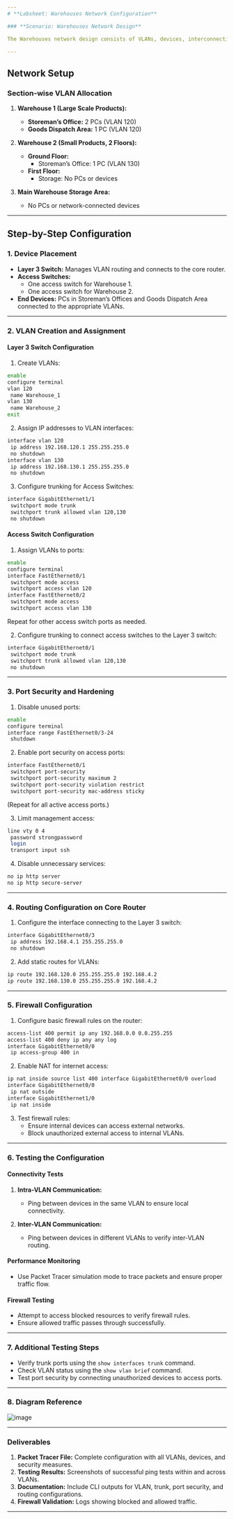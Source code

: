 ```yaml
---
# **Labsheet: Warehouses Network Configuration**

### **Scenario: Warehouses Network Design**

The Warehouses network design consists of VLANs, devices, interconnectivity, and security measures. The goal is to configure VLANs, inter-VLAN routing, ensure port security, and test the network's functionality in Cisco Packet Tracer.

---
```


## **Network Setup**

### **Section-wise VLAN Allocation**

1. **Warehouse 1 (Large Scale Products):**
   - **Storeman’s Office:** 2 PCs (VLAN 120)
   - **Goods Dispatch Area:** 1 PC (VLAN 120)

2. **Warehouse 2 (Small Products, 2 Floors):**
   - **Ground Floor:**
     - Storeman’s Office: 1 PC (VLAN 130)
   - **First Floor:**
     - Storage: No PCs or devices

3. **Main Warehouse Storage Area:**
   - No PCs or network-connected devices

---

## **Step-by-Step Configuration**

### **1. Device Placement**
- **Layer 3 Switch:** Manages VLAN routing and connects to the core router.
- **Access Switches:**
  - One access switch for Warehouse 1.
  - One access switch for Warehouse 2.
- **End Devices:** PCs in Storeman’s Offices and Goods Dispatch Area connected to the appropriate VLANs.

---

### **2. VLAN Creation and Assignment**

#### **Layer 3 Switch Configuration**

1. Create VLANs:
```bash
enable
configure terminal
vlan 120
 name Warehouse_1
vlan 130
 name Warehouse_2
exit
```

2. Assign IP addresses to VLAN interfaces:
```bash
interface vlan 120
 ip address 192.168.120.1 255.255.255.0
 no shutdown
interface vlan 130
 ip address 192.168.130.1 255.255.255.0
 no shutdown
```

3. Configure trunking for Access Switches:
```bash
interface GigabitEthernet1/1
 switchport mode trunk
 switchport trunk allowed vlan 120,130
 no shutdown
```

#### **Access Switch Configuration**

1. Assign VLANs to ports:
```bash
enable
configure terminal
interface FastEthernet0/1
 switchport mode access
 switchport access vlan 120
interface FastEthernet0/2
 switchport mode access
 switchport access vlan 130
```

Repeat for other access switch ports as needed.

2. Configure trunking to connect access switches to the Layer 3 switch:
```bash
interface GigabitEthernet0/1
 switchport mode trunk
 switchport trunk allowed vlan 120,130
 no shutdown
```

---

### **3. Port Security and Hardening**

1. Disable unused ports:
```bash
enable
configure terminal
interface range FastEthernet0/3-24
 shutdown
```

2. Enable port security on access ports:
```bash
interface FastEthernet0/1
 switchport port-security
 switchport port-security maximum 2
 switchport port-security violation restrict
 switchport port-security mac-address sticky
```
(Repeat for all active access ports.)

3. Limit management access:
```bash
line vty 0 4
 password strongpassword
 login
 transport input ssh
```

4. Disable unnecessary services:
```bash
no ip http server
no ip http secure-server
```

---

### **4. Routing Configuration on Core Router**

1. Configure the interface connecting to the Layer 3 switch:
```bash
interface GigabitEthernet0/3
 ip address 192.168.4.1 255.255.255.0
 no shutdown
```

2. Add static routes for VLANs:
```bash
ip route 192.168.120.0 255.255.255.0 192.168.4.2
ip route 192.168.130.0 255.255.255.0 192.168.4.2
```

---

### **5. Firewall Configuration**

1. Configure basic firewall rules on the router:
```bash
access-list 400 permit ip any 192.168.0.0 0.0.255.255
access-list 400 deny ip any any log
interface GigabitEthernet0/0
 ip access-group 400 in
```

2. Enable NAT for internet access:
```bash
ip nat inside source list 400 interface GigabitEthernet0/0 overload
interface GigabitEthernet0/0
 ip nat outside
interface GigabitEthernet1/0
 ip nat inside
```

3. Test firewall rules:
   - Ensure internal devices can access external networks.
   - Block unauthorized external access to internal VLANs.

---

### **6. Testing the Configuration**

#### **Connectivity Tests**
1. **Intra-VLAN Communication:**
   - Ping between devices in the same VLAN to ensure local connectivity.

2. **Inter-VLAN Communication:**
   - Ping between devices in different VLANs to verify inter-VLAN routing.

#### **Performance Monitoring**
- Use Packet Tracer simulation mode to trace packets and ensure proper traffic flow.

#### **Firewall Testing**
- Attempt to access blocked resources to verify firewall rules.
- Ensure allowed traffic passes through successfully.

---

### **7. Additional Testing Steps**
- Verify trunk ports using the `show interfaces trunk` command.
- Check VLAN status using the `show vlan brief` command.
- Test port security by connecting unauthorized devices to access ports.

---

### **8. Diagram Reference**
![image](https://github.com/user-attachments/assets/240adedb-b568-472b-b681-85c52ea29e0a)

---

### **Deliverables**
1. **Packet Tracer File:** Complete configuration with all VLANs, devices, and security measures.
2. **Testing Results:** Screenshots of successful ping tests within and across VLANs.
3. **Documentation:** Include CLI outputs for VLAN, trunk, port security, and routing configurations.
4. **Firewall Validation:** Logs showing blocked and allowed traffic.

---

